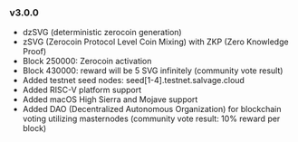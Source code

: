 ### v3.0.0

* dzSVG (deterministic zerocoin generation)
* zSVG (Zerocoin Protocol Level Coin Mixing) with ZKP (Zero Knowledge Proof)
* Block 250000: Zerocoin activation
* Block 430000: reward will be 5 SVG infinitely (community vote result)
* Added testnet seed nodes: seed[1-4].testnet.salvage.cloud
* Added RISC-V platform support
* Added macOS High Sierra and Mojave support
* Added DAO (Decentralized Autonomous Organization) for blockchain voting utilizing masternodes (community vote result: 10% reward per block)
